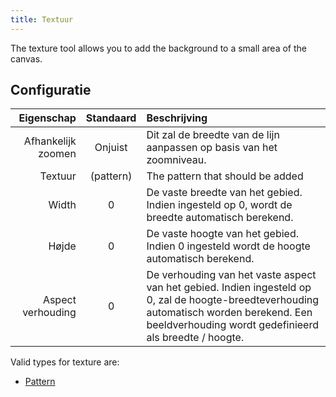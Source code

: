 ```yaml
---
title: Textuur
---
```


The texture tool allows you to add the background to a small area of the canvas.

## Configuratie

|         Eigenschap |           Standaard          | Beschrijving                                                                                                                                                                                                                                        |
| -----------------: | :--------------------------: | :-------------------------------------------------------------------------------------------------------------------------------------------------------------------------------------------------------------------------------------------------- |
| Afhankelijk zoomen |            Onjuist           | Dit zal de breedte van de lijn aanpassen op basis van het zoomniveau.                                                                                                                                                               |
|            Textuur | (pattern) | The pattern that should be added                                                                                                                                                                                                                    |
|              Width |               0              | De vaste breedte van het gebied. Indien ingesteld op 0, wordt de breedte automatisch berekend.                                                                                                                      |
|              Højde |               0              | De vaste hoogte van het gebied. Indien 0 ingesteld wordt de hoogte automatisch berekend.                                                                                                                            |
|  Aspect verhouding |               0              | De verhouding van het vaste aspect van het gebied. Indien ingesteld op 0, zal de hoogte-breedteverhouding automatisch worden berekend. Een beeldverhouding wordt gedefinieerd als breedte / hoogte. |

Valid types for texture are:

- [Pattern](../background#pattern)
